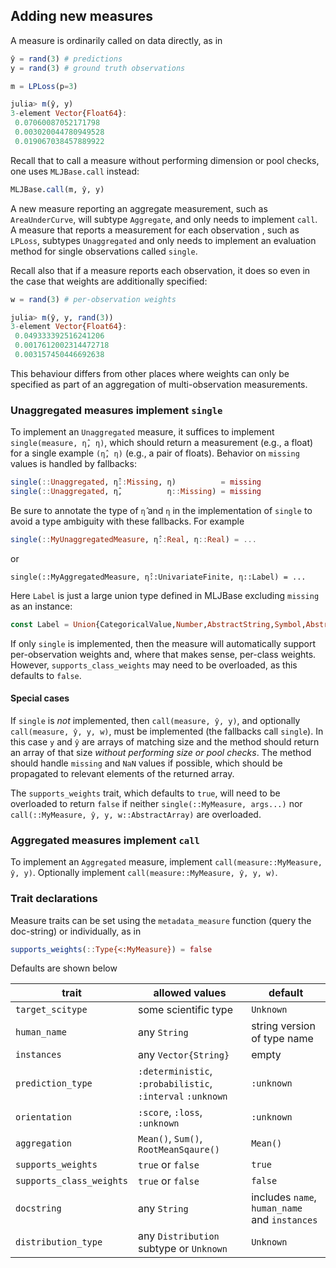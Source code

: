 ## Adding new measures

A measure is ordinarily called on data directly, as in

```julia
ŷ = rand(3) # predictions
y = rand(3) # ground truth observations

m = LPLoss(p=3)

julia> m(ŷ, y)
3-element Vector{Float64}:
 0.07060087052171798
 0.003020044780949528
 0.019067038457889922
```

Recall that to call a measure without performing dimension or pool checks, one
uses `MLJBase.call` instead:

```julia
MLJBase.call(m, ŷ, y)
```

A new measure reporting an aggregate measurement, such as
`AreaUnderCurve`, will subtype `Aggregate`, and only needs to
implement `call`. A measure that reports a measurement for each
observation , such as `LPLoss`, subtypes `Unaggregated` and only needs
to implement an evaluation method for single observations called
`single`.

Recall also that if a measure reports each observation, it does so
even in the case that weights are additionally specified:

```julia
w = rand(3) # per-observation weights

julia> m(ŷ, y, rand(3))
3-element Vector{Float64}:
 0.049333392516241206
 0.0017612002314472718
 0.003157450446692638
 ```

This behaviour differs from other places where weights can only be
specified as part of an aggregation of multi-observation measurements.


### Unaggregated measures implement `single`

To implement an `Unaggregated` measure, it suffices to implement
`single(measure, η̂, η)`, which should return a measurement (e.g., a
float) for a single example `(η̂, η)` (e.g., a pair of
floats). Behavior on `missing` values is handled by fallbacks:

```julia
single(::Unaggregated, η̂::Missing, η)          = missing
single(::Unaggregated, η̂,          η::Missing) = missing
```

Be sure to annotate the type of `η̂` and `η` in the implementation
of `single` to avoid a type ambiguity with these fallbacks. For example

```julia
single(::MyUnaggregatedMeasure, η̂::Real, η::Real) = ...
```
or

```
single(::MyAggregatedMeasure, η̂::UnivariateFinite, η::Label) = ...
```

Here `Label` is just a large union type defined in MLJBase excluding
`missing` as an instance:

```julia
const Label = Union{CategoricalValue,Number,AbstractString,Symbol,AbstractChar}
```

If only `single` is implemented, then the measure will automatically
support per-observation weights and, where that makes sense, per-class
weights. However, `supports_class_weights` may need to be overloaded,
as this defaults to `false`.

#### Special cases

If `single` is *not* implemented, then `call(measure, ŷ, y)`, and
optionally `call(measure, ŷ, y, w)`, must be implemented (the
fallbacks call `single`).  In this case `y` and `ŷ` are arrays of
matching size and the method should return an array of that size
*without performing size or pool checks*. The method should handle
`missing` and `NaN` values if possible, which should be propagated to
relevant elements of the returned array.

The `supports_weights` trait, which defaults to `true`, will need to
be overloaded to return `false` if neither `single(::MyMeasure,
args...)` nor `call(::MyMeasure, ŷ, y, w::AbstractArray)` are
overloaded.

### Aggregated measures implement `call`

To implement an `Aggregated` measure, implement
`call(measure::MyMeasure, ŷ, y)`. Optionally implement 
`call(measure::MyMeasure, ŷ, y, w)`.


### Trait declarations 

Measure traits can be set using the `metadata_measure`
function (query the doc-string) or individually, as in 

```julia
supports_weights(::Type{<:MyMeasure}) = false
```

Defaults are shown below

trait                    | allowed values               | default 
-------------------------|------------------------------|--------------
`target_scitype`         | some scientific type         | `Unknown`
`human_name`             | any `String`                 | string version of type name
`instances`              | any `Vector{String}`         | empty
`prediction_type`        | `:deterministic`, `:probabilistic`, `:interval` `:unknown` | `:unknown`
`orientation`            | `:score`, `:loss`, `:unknown`| `:unknown`
`aggregation`            | `Mean()`, `Sum()`, `RootMeanSqaure()` | `Mean()`
`supports_weights`       | `true` or `false`            | `true`
`supports_class_weights` | `true` or `false`            | `false`
`docstring`              | any `String`                 | includes `name`, `human_name` and `instances`
`distribution_type`      | any `Distribution` subtype or `Unknown`   | `Unknown`


